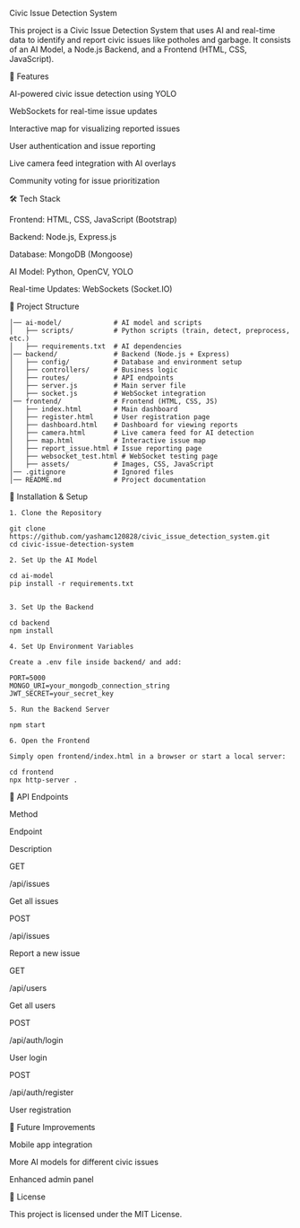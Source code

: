 Civic Issue Detection System

This project is a Civic Issue Detection System that uses AI and real-time data to identify and report civic issues like potholes and garbage. It consists of an AI Model, a Node.js Backend, and a Frontend (HTML, CSS, JavaScript).

📌 Features

AI-powered civic issue detection using YOLO

WebSockets for real-time issue updates

Interactive map for visualizing reported issues

User authentication and issue reporting

Live camera feed integration with AI overlays

Community voting for issue prioritization

🛠️ Tech Stack

Frontend: HTML, CSS, JavaScript (Bootstrap)

Backend: Node.js, Express.js

Database: MongoDB (Mongoose)

AI Model: Python, OpenCV, YOLO

Real-time Updates: WebSockets (Socket.IO)

📂 Project Structure

```civic-issue-detection-system/
│── ai-model/             # AI model and scripts
│   ├── scripts/          # Python scripts (train, detect, preprocess, etc.)
│   ├── requirements.txt  # AI dependencies
│── backend/              # Backend (Node.js + Express)
│   ├── config/           # Database and environment setup
│   ├── controllers/      # Business logic
│   ├── routes/           # API endpoints
│   ├── server.js         # Main server file
│   ├── socket.js         # WebSocket integration
│── frontend/             # Frontend (HTML, CSS, JS)
│   ├── index.html        # Main dashboard
│   ├── register.html     # User registration page
│   ├── dashboard.html    # Dashboard for viewing reports
│   ├── camera.html       # Live camera feed for AI detection
│   ├── map.html          # Interactive issue map
│   ├── report_issue.html # Issue reporting page
│   ├── websocket_test.html # WebSocket testing page
│   ├── assets/           # Images, CSS, JavaScript
│── .gitignore            # Ignored files
│── README.md             # Project documentation
```

🚀 Installation & Setup
```
1. Clone the Repository

git clone https://github.com/yashamc120828/civic_issue_detection_system.git
cd civic-issue-detection-system

```
```
2. Set Up the AI Model

cd ai-model
pip install -r requirements.txt
```
```

3. Set Up the Backend

cd backend
npm install
```
```
4. Set Up Environment Variables

Create a .env file inside backend/ and add:

PORT=5000
MONGO_URI=your_mongodb_connection_string
JWT_SECRET=your_secret_key
```
```
5. Run the Backend Server

npm start
```
```
6. Open the Frontend

Simply open frontend/index.html in a browser or start a local server:

cd frontend
npx http-server .

```

📡 API Endpoints

Method

Endpoint

Description

GET

/api/issues

Get all issues

POST

/api/issues

Report a new issue

GET

/api/users

Get all users

POST

/api/auth/login

User login

POST

/api/auth/register

User registration

🎯 Future Improvements

Mobile app integration

More AI models for different civic issues

Enhanced admin panel

📜 License

This project is licensed under the MIT License.



